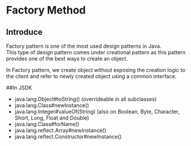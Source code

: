 # Factory Method

## Introduce

Factory pattern is one of the most used design patterns in Java.<br>
This type of design pattern comes under creational pattern as this pattern provides one of the best ways to create an object.<br>

In Factory pattern, we create object without exposing the creation logic to the client and refer to newly created object using a common interface.

##In JSDK

* java.lang.Object#toString() (overrideable in all subclasses)
* java.lang.Class#newInstance()
* java.lang.Integer#valueOf(String) (also on Boolean, Byte, Character, Short, Long, Float and Double)
* java.lang.Class#forName()
* java.lang.reflect.Array#newInstance()
* java.lang.reflect.Constructor#newInstance()
